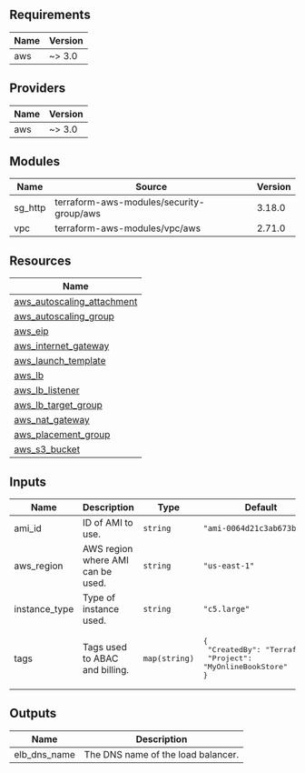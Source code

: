 ## Requirements

| Name | Version |
|------|---------|
| aws | ~> 3.0 |

## Providers

| Name | Version |
|------|---------|
| aws | ~> 3.0 |

## Modules

| Name | Source | Version |
|------|--------|---------|
| sg_http | terraform-aws-modules/security-group/aws | 3.18.0 |
| vpc | terraform-aws-modules/vpc/aws | 2.71.0 |

## Resources

| Name |
|------|
| [aws_autoscaling_attachment](https://registry.terraform.io/providers/hashicorp/aws/latest/docs/resources/autoscaling_attachment) |
| [aws_autoscaling_group](https://registry.terraform.io/providers/hashicorp/aws/latest/docs/resources/autoscaling_group) |
| [aws_eip](https://registry.terraform.io/providers/hashicorp/aws/latest/docs/resources/eip) |
| [aws_internet_gateway](https://registry.terraform.io/providers/hashicorp/aws/latest/docs/resources/internet_gateway) |
| [aws_launch_template](https://registry.terraform.io/providers/hashicorp/aws/latest/docs/resources/launch_template) |
| [aws_lb](https://registry.terraform.io/providers/hashicorp/aws/latest/docs/resources/lb) |
| [aws_lb_listener](https://registry.terraform.io/providers/hashicorp/aws/latest/docs/resources/lb_listener) |
| [aws_lb_target_group](https://registry.terraform.io/providers/hashicorp/aws/latest/docs/resources/lb_target_group) |
| [aws_nat_gateway](https://registry.terraform.io/providers/hashicorp/aws/latest/docs/resources/nat_gateway) |
| [aws_placement_group](https://registry.terraform.io/providers/hashicorp/aws/latest/docs/resources/placement_group) |
| [aws_s3_bucket](https://registry.terraform.io/providers/hashicorp/aws/latest/docs/resources/s3_bucket) |

## Inputs

| Name | Description | Type | Default | Required |
|------|-------------|------|---------|:--------:|
| ami\_id | ID of AMI to use. | `string` | `"ami-0064d21c3ab673bf8"` | no |
| aws\_region | AWS region where AMI can be used. | `string` | `"us-east-1"` | no |
| instance\_type | Type of instance used. | `string` | `"c5.large"` | no |
| tags | Tags used to ABAC and billing. | `map(string)` | <pre>{<br>  "CreatedBy": "Terraform",<br>  "Project": "MyOnlineBookStore"<br>}</pre> | no |

## Outputs

| Name | Description |
|------|-------------|
| elb\_dns\_name | The DNS name of the load balancer. |

